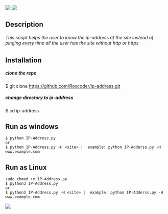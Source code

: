 <p align=center>

<a target="_blank" href="https://www.python.org/downloads/" title="Python version"><img src="https://img.shields.io/badge/python-%3E=_3.6-green.svg"></a>
<a target="_blank" href="https://twitter.com/saudalminqah" title="My profile on twitter"><img src="https://img.shields.io/twitter/url/http/shields.io.svg?style=social"></a>

</p>

## Description

###### This script helps the user to know the ip-address of the site instead of pinging every time all the user has the site without http or https

## Installation 

##### clone the repo
$ git clone https://github.com/Roxcoder/ip-address.git

##### change directory to ip-address
$ cd ip-address

## Run as windows

```
$ python IP-Address.py
or 
$ python IP-Address.py -H <site> |  example: python IP-Adderss.py -H www.example.com
```

## Run as Linux
```
sudo chmod +x IP-Address.py
$ python3 IP-Address.py
or 
$ python3 IP-Address.py -H <site> |  example: python IP-Adderss.py -H www.example.com
```

<img src="https://raw.githubusercontent.com/Roxcoder/ip-address/main/Capture.JPG" alte=Capture>



